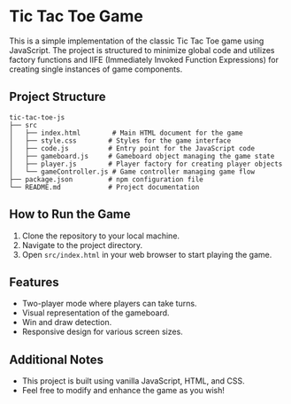 # Tic Tac Toe Game

This is a simple implementation of the classic Tic Tac Toe game using JavaScript. The project is structured to minimize global code and utilizes factory functions and IIFE (Immediately Invoked Function Expressions) for creating single instances of game components.

## Project Structure

```
tic-tac-toe-js
├── src
│   ├── index.html        # Main HTML document for the game
│   ├── style.css        # Styles for the game interface
│   ├── code.js          # Entry point for the JavaScript code
│   ├── gameboard.js     # Gameboard object managing the game state
│   ├── player.js        # Player factory for creating player objects
│   └── gameController.js # Game controller managing game flow
├── package.json         # npm configuration file
└── README.md            # Project documentation
```

## How to Run the Game

1. Clone the repository to your local machine.
2. Navigate to the project directory.
3. Open `src/index.html` in your web browser to start playing the game.

## Features

- Two-player mode where players can take turns.
- Visual representation of the gameboard.
- Win and draw detection.
- Responsive design for various screen sizes.

## Additional Notes

- This project is built using vanilla JavaScript, HTML, and CSS.
- Feel free to modify and enhance the game as you wish!